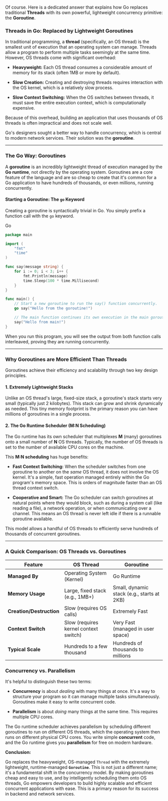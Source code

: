 Of course. Here is a dedicated answer that explains how Go replaces traditional **Threads** with its own powerful, lightweight concurrency primitive: the **Goroutine**.

### **Threads in Go: Replaced by Lightweight Goroutines**

In traditional programming, a **thread** (specifically, an OS thread) is the smallest unit of execution that an operating system can manage. Threads allow a program to perform multiple tasks seemingly at the same time. However, OS threads come with significant overhead:

- **Heavyweight:** Each OS thread consumes a considerable amount of memory for its stack (often 1MB or more by default).
    
- **Slow Creation:** Creating and destroying threads requires interaction with the OS kernel, which is a relatively slow process.
    
- **Slow Context Switching:** When the OS switches between threads, it must save the entire execution context, which is computationally expensive.
    

Because of this overhead, building an application that uses thousands of OS threads is often impractical and does not scale well.

Go's designers sought a better way to handle concurrency, which is central to modern network services. Their solution was the **goroutine**.

---

### The Go Way: Goroutines

A **goroutine** is an incredibly lightweight thread of execution managed by the **Go runtime**, not directly by the operating system. Goroutines are a core feature of the language and are so cheap to create that it's common for a Go application to have hundreds of thousands, or even millions, running concurrently.

#### Starting a Goroutine: The `go` Keyword

Creating a goroutine is syntactically trivial in Go. You simply prefix a function call with the `go` keyword.

Go

```Go
package main

import (
    "fmt"
    "time"
)

func say(message string) {
    for i := 0; i < 3; i++ {
        fmt.Println(message)
        time.Sleep(100 * time.Millisecond)
    }
}

func main() {
    // Start a new goroutine to run the say() function concurrently.
    go say("Hello from the goroutine!")

    // The main function continues its own execution in the main goroutine.
    say("Hello from main!")
}
```

When you run this program, you will see the output from both function calls interleaved, proving they are running concurrently.

---

### Why Goroutines are More Efficient Than Threads

Goroutines achieve their efficiency and scalability through two key design principles.

#### 1. Extremely Lightweight Stacks

Unlike an OS thread's large, fixed-size stack, a goroutine's stack starts very small (typically just 2 kilobytes). This stack can grow and shrink dynamically as needed. This tiny memory footprint is the primary reason you can have millions of goroutines in a single process.

#### 2. The Go Runtime Scheduler (M:N Scheduling)

The Go runtime has its own scheduler that multiplexes **M** (many) goroutines onto a small number of **N** OS threads. Typically, the number of OS threads is set to the number of available CPU cores on the machine.

This **M:N scheduling** has huge benefits:

- **Fast Context Switching:** When the scheduler switches from one goroutine to another on the _same_ OS thread, it does not involve the OS kernel. It's a simple, fast operation managed entirely within the Go program's memory space. This is orders of magnitude faster than an OS thread context switch.
    
- **Cooperative and Smart:** The Go scheduler can switch goroutines at natural points where they would block, such as during a system call (like reading a file), a network operation, or when communicating over a channel. This means an OS thread is never left idle if there is a runnable goroutine available.
    

This model allows a handful of OS threads to efficiently serve hundreds of thousands of concurrent goroutines.

---

### A Quick Comparison: OS Threads vs. Goroutines

|Feature|OS Thread|Goroutine|
|---|---|---|
|**Managed By**|Operating System (Kernel)|Go Runtime|
|**Memory Usage**|Large, fixed stack (e.g., 1MB+)|Small, dynamic stack (e.g., starts at 2KB)|
|**Creation/Destruction**|Slow (requires OS calls)|Extremely Fast|
|**Context Switch**|Slow (requires kernel context switch)|Very Fast (managed in user space)|
|**Typical Scale**|Hundreds to a few thousand|Hundreds of thousands to millions|

### Concurrency vs. Parallelism

It's helpful to distinguish these two terms:

- **Concurrency** is about _dealing_ with many things at once. It's a way to structure your program so it can manage multiple tasks simultaneously. Goroutines make it easy to write concurrent code.
    
- **Parallelism** is about _doing_ many things at the same time. This requires multiple CPU cores.
    

The Go runtime scheduler achieves parallelism by scheduling different goroutines to run on different OS threads, which the operating system then runs on different physical CPU cores. You write simple **concurrent** code, and the Go runtime gives you **parallelism** for free on modern hardware.

**Conclusion:**

Go replaces the heavyweight, OS-managed `Thread` with the extremely lightweight, runtime-managed **`Goroutine`**. This is not just a different name; it's a fundamental shift in the concurrency model. By making goroutines cheap and easy to use, and by intelligently scheduling them onto OS threads, Go empowers developers to build highly scalable and efficient concurrent applications with ease. This is a primary reason for its success in backend and network services.